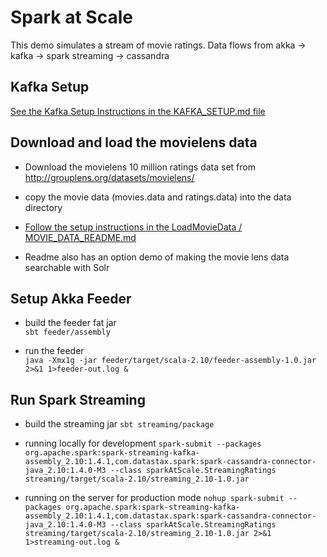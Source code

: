 # Spark at Scale
 
This demo simulates a stream of movie ratings.  Data flows from akka -> kafka -> spark streaming -> cassandra

## Kafka Setup 

[See the Kafka Setup Instructions in the KAFKA_SETUP.md file](KAFKA_SETUP.md)

## Download and load the movielens data

* Download the movielens 10 million ratings data set from http://grouplens.org/datasets/movielens/

* copy the movie data (movies.data and ratings.data) into the data directory

* [Follow the setup instructions in the LoadMovieData / MOVIE_DATA_README.md](LoadMovieData/MOVIE_DATA_README.md)

* Readme also has an option demo of making the movie lens data searchable with Solr

## Setup Akka Feeder

* build the feeder fat jar   
`sbt feeder/assembly`

* run the feeder  
`java -Xmx1g -jar feeder/target/scala-2.10/feeder-assembly-1.0.jar 2>&1 1>feeder-out.log &`


## Run Spark Streaming

* build the streaming jar
`sbt streaming/package`

* running locally for development
`spark-submit --packages org.apache.spark:spark-streaming-kafka-assembly_2.10:1.4.1,com.datastax.spark:spark-cassandra-connector-java_2.10:1.4.0-M3 --class sparkAtScale.StreamingRatings streaming/target/scala-2.10/streaming_2.10-1.0.jar`
 
* running on the server for production mode
`nohup spark-submit --packages org.apache.spark:spark-streaming-kafka-assembly_2.10:1.4.1,com.datastax.spark:spark-cassandra-connector-java_2.10:1.4.0-M3 --class sparkAtScale.StreamingRatings streaming/target/scala-2.10/streaming_2.10-1.0.jar 2>&1 1>streaming-out.log &`
